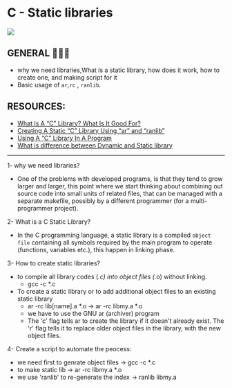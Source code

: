 # C - Static libraries
![](https://media.licdn.com/dms/image/C4E12AQGg4OzynnXaJg/article-cover_image-shrink_600_2000/0/1551675321959?e=2147483647&v=beta&t=n4MRn91luPInqFUifx_j1uktB5jOFT_kHUIHMe210XI)

## GENERAL 📖📖📖
- why we need libraries,What is a static library, how does it work, how to create one, and making script for it
- Basic usage of `ar`,`rc` , `ranlib`.


## RESOURCES:
- [What Is A “C” Library? What Is It Good For?](https://intranet.alxswe.com/rltoken/XB1iH0qE6gshx0x8TfRAPQ)
- [Creating A Static “C” Library Using “ar” and “ranlib”](https://intranet.alxswe.com/rltoken/XB1iH0qE6gshx0x8TfRAPQ)
- [Using A “C” Library In A Program](https://intranet.alxswe.com/rltoken/XB1iH0qE6gshx0x8TfRAPQ)
- [What is difference between Dynamic and Static library](https://intranet.alxswe.com/rltoken/PexOGO-npR_ZDQk-SpOR9g)


---
1-  why we need libraries?
 -  One of the problems with developed programs, is that they tend to grow larger and larger,  this point where we start thinking about combining out source code into small units of related files, that can be managed with a separate makefile, possibly by a different programmer (for a multi-programmer project).

2-  What is a C Static Library?
-  In the C programming language, a static library is a compiled `object file` containing all symbols required by the main program to operate (functions, variables etc.), this happen in linking phase.

3- How to create static libraries?
-  to compile all library codes (*.c) into object files (*.o) without linking.
   - gcc -c *.c 
-  To create a static library or to add additional object files to an existing static library 
   -  ar -rc lib[name].a *.o -> ar -rc libmy.a *.o
   -  we have to use the GNU ar (archiver) program 
   -  The 'c' flag tells ar to create the library if it doesn't already exist. The 'r' flag tells it to replace older object files in the library, with the new object files.
 
4- Create a script to automate the peocess:
  - we need first to genrate object files     -> gcc -c *.c
  - to make static lib                        -> ar -rc libmy.a *.o
  - we use 'ranlib' to re-generate the index  -> ranlib libmy.a

 



